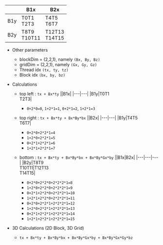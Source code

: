 ||B1x|B2x|
|---|---|---|
|B1y|T0T1<br>T2T3|T4T5<br>T6T7|
|B2y|T8T9<br>T10T11|T12T13<br>T14T15|

+ Other parameters
    - blockDim = (2,2,1), namely `(Bx, By, Bz)`
    - gridDim = (2,2,1), namely `(Gx, Gy, Gz)`
    - Thread idx `(tx, ty, tz)`
    - Block idx `(bx, by, bz)`
+ Calculations
    - top left : `tx + Bx*ty`
        ||B1x|
        |---|---|
        |B1y|T0T1<br>T2T3|
        - `0+2*0=0`, `1+2*1=1`, `0+2*1=2`, `1+2*1=3`

    - top right : `tx + Bx*ty + Bx*By*bx`
        ||B2x|
        |---|---|
        |B1y|T4T5<br>T6T7|
        - `0+2*0+2*2*1=4`
        - `1+2*0+2*2*1=5`
        - `0+2*1+2*2*1=6`
        - `1+2*1+2*2*1=7`
    - bottom : `tx + Bx*ty + Bx*By*bx + Bx*By*Gx*by`
        ||B1x|B2x|
        |---|---|---|
        |B2y|T8T9<br>T10T11|T12T13<br>T14T15|
        - `0+2*0+2*2*0+2*2*2*1=8`
        - `1+2*0+2*2*0+2*2*2*1=9`
        - `0+2*1+2*2*0+2*2*2*1=10`
        - `1+2*1+2*2*0+2*2*2*1=11`
        - `0+2*0+2*2*1+2*2*2*1=12`
        - `1+2*0+2*2*1+2*2*2*1=13`
        - `0+2*1+2*2*1+2*2*2*1=14`
        - `1+2*1+2*2*1+2*2*2*1=15`

+ 3D Calculations (2D Block, 3D Grid)
    - `tx + Bx*ty + Bx*By*bx + Bx*By*Gx*by + Bx*By*Gx*Gy*bz`